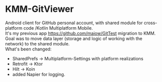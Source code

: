 # KMM-GitViewer

Android client for GitHub personal account, with shared module for cross-platform code /Kotlin Multiplatform Mobile.
<br />It's my previous app https://github.com/maiow/GitTest migration to KMM. Goal was to move data layer (storage and logic of working with the network) to the shared module. 
<br />What's been changed:
+ SharedPrefs -> Multiplatform-Settings with platform realizations
+ Retrofit -> Ktor
+ Hilt -> Koin
+ added Napier for logging.
